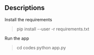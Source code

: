 ## Descriptions
Install the requirements
> pip install --user -r requirements.txt

Run the app
> cd codes
> python app.py